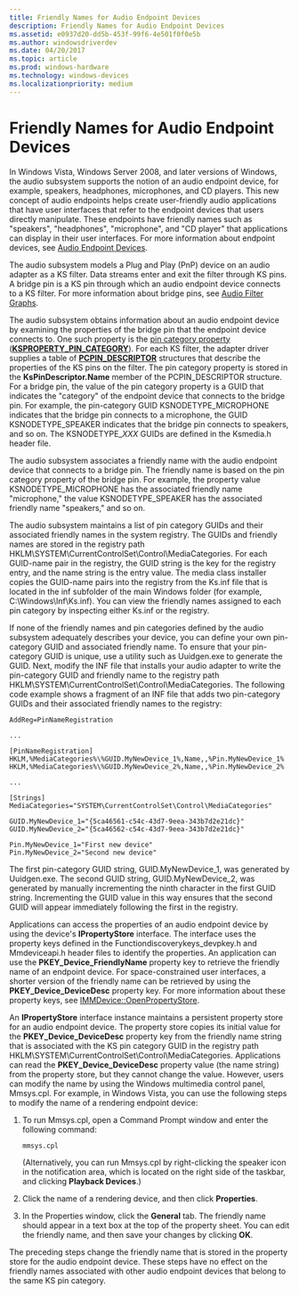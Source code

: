 ```yaml
---
title: Friendly Names for Audio Endpoint Devices
description: Friendly Names for Audio Endpoint Devices
ms.assetid: e0937d20-dd5b-453f-99f6-4e501f0f0e5b
ms.author: windowsdriverdev
ms.date: 04/20/2017
ms.topic: article
ms.prod: windows-hardware
ms.technology: windows-devices
ms.localizationpriority: medium
---
```


# Friendly Names for Audio Endpoint Devices


In Windows Vista, Windows Server 2008, and later versions of Windows, the audio subsystem supports the notion of an audio endpoint device, for example, speakers, headphones, microphones, and CD players. This new concept of audio endpoints helps create user-friendly audio applications that have user interfaces that refer to the endpoint devices that users directly manipulate. These endpoints have friendly names such as "speakers", "headphones", "microphone", and "CD player" that applications can display in their user interfaces. For more information about endpoint devices, see [Audio Endpoint Devices](http://go.microsoft.com/fwlink/p/?linkid=130876).

The audio subsystem models a Plug and Play (PnP) device on an audio adapter as a KS filter. Data streams enter and exit the filter through KS pins. A bridge pin is a KS pin through which an audio endpoint device connects to a KS filter. For more information about bridge pins, see [Audio Filter Graphs](audio-filter-graphs.md).

The audio subsystem obtains information about an audio endpoint device by examining the properties of the bridge pin that the endpoint device connects to. One such property is the [pin category property](pin-category-property.md) ([**KSPROPERTY\_PIN\_CATEGORY**](https://msdn.microsoft.com/library/windows/hardware/ff565192)). For each KS filter, the adapter driver supplies a table of [**PCPIN\_DESCRIPTOR**](https://msdn.microsoft.com/library/windows/hardware/ff537721) structures that describe the properties of the KS pins on the filter. The pin category property is stored in the **KsPinDescriptor.Name** member of the PCPIN\_DESCRIPTOR structure. For a bridge pin, the value of the pin category property is a GUID that indicates the "category" of the endpoint device that connects to the bridge pin. For example, the pin-category GUID KSNODETYPE\_MICROPHONE indicates that the bridge pin connects to a microphone, the GUID KSNODETYPE\_SPEAKER indicates that the bridge pin connects to speakers, and so on. The KSNODETYPE\_*XXX* GUIDs are defined in the Ksmedia.h header file.

The audio subsystem associates a friendly name with the audio endpoint device that connects to a bridge pin. The friendly name is based on the pin category property of the bridge pin. For example, the property value KSNODETYPE\_MICROPHONE has the associated friendly name "microphone," the value KSNODETYPE\_SPEAKER has the associated friendly name "speakers," and so on.

The audio subsystem maintains a list of pin category GUIDs and their associated friendly names in the system registry. The GUIDs and friendly names are stored in the registry path HKLM\\SYSTEM\\CurrentControlSet\\Control\\MediaCategories. For each GUID-name pair in the registry, the GUID string is the key for the registry entry, and the name string is the entry value. The media class installer copies the GUID-name pairs into the registry from the Ks.inf file that is located in the inf subfolder of the main Windows folder (for example, C:\\Windows\\Inf\\Ks.inf). You can view the friendly names assigned to each pin category by inspecting either Ks.inf or the registry.

If none of the friendly names and pin categories defined by the audio subsystem adequately describes your device, you can define your own pin-category GUID and associated friendly name. To ensure that your pin-category GUID is unique, use a utility such as Uuidgen.exe to generate the GUID. Next, modify the INF file that installs your audio adapter to write the pin-category GUID and friendly name to the registry path HKLM\\SYSTEM\\CurrentControlSet\\Control\\MediaCategories. The following code example shows a fragment of an INF file that adds two pin-category GUIDs and their associated friendly names to the registry:

```
AddReg=PinNameRegistration

...

[PinNameRegistration]
HKLM,%MediaCategories%\%GUID.MyNewDevice_1%,Name,,%Pin.MyNewDevice_1%
HKLM,%MediaCategories%\%GUID.MyNewDevice_2%,Name,,%Pin.MyNewDevice_2%

...

[Strings]
MediaCategories="SYSTEM\CurrentControlSet\Control\MediaCategories"

GUID.MyNewDevice_1="{5ca46561-c54c-43d7-9eea-343b7d2e21dc}"
GUID.MyNewDevice_2="{5ca46562-c54c-43d7-9eea-343b7d2e21dc}"

Pin.MyNewDevice_1="First new device"
Pin.MyNewDevice_2="Second new device"
```

The first pin-category GUID string, GUID.MyNewDevice\_1, was generated by Uuidgen.exe. The second GUID string, GUID.MyNewDevice\_2, was generated by manually incrementing the ninth character in the first GUID string. Incrementing the GUID value in this way ensures that the second GUID will appear immediately following the first in the registry.

Applications can access the properties of an audio endpoint device by using the device's **IPropertyStore** interface. The interface uses the property keys defined in the Functiondiscoverykeys\_devpkey.h and Mmdeviceapi.h header files to identify the properties. An application can use the **PKEY\_Device\_FriendlyName** property key to retrieve the friendly name of an endpoint device. For space-constrained user interfaces, a shorter version of the friendly name can be retrieved by using the **PKEY\_Device\_DeviceDesc** property key. For more information about these property keys, see [IMMDevice::OpenPropertyStore](http://go.microsoft.com/fwlink/p/?linkid=155067).

An **IPropertyStore** interface instance maintains a persistent property store for an audio endpoint device. The property store copies its initial value for the **PKEY\_Device\_DeviceDesc** property key from the friendly name string that is associated with the KS pin category GUID in the registry path HKLM\\SYSTEM\\CurrentControlSet\\Control\\MediaCategories. Applications can read the **PKEY\_Device\_DeviceDesc** property value (the name string) from the property store, but they cannot change the value. However, users can modify the name by using the Windows multimedia control panel, Mmsys.cpl. For example, in Windows Vista, you can use the following steps to modify the name of a rendering endpoint device:

1.  To run Mmsys.cpl, open a Command Prompt window and enter the following command:

    ```
    mmsys.cpl
    ```

    (Alternatively, you can run Mmsys.cpl by right-clicking the speaker icon in the notification area, which is located on the right side of the taskbar, and clicking **Playback Devices**.)

2.  Click the name of a rendering device, and then click **Properties**.

3.  In the Properties window, click the **General** tab. The friendly name should appear in a text box at the top of the property sheet. You can edit the friendly name, and then save your changes by clicking **OK**.

The preceding steps change the friendly name that is stored in the property store for the audio endpoint device. These steps have no effect on the friendly names associated with other audio endpoint devices that belong to the same KS pin category.

 

 




